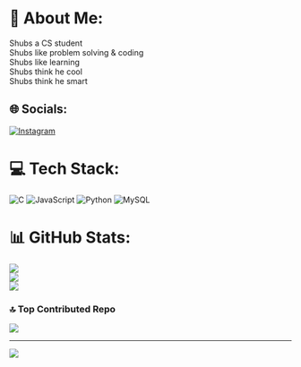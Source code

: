 # 💫 About Me:
Shubs a CS student<br>Shubs like problem solving & coding<br>Shubs like learning<br>Shubs think he cool<br>Shubs think he smart


## 🌐 Socials:
[![Instagram](https://img.shields.io/badge/Instagram-%23E4405F.svg?logo=Instagram&logoColor=white)](https://instagram.com/dw1subrat) 

# 💻 Tech Stack:
![C](https://img.shields.io/badge/c-%2300599C.svg?style=for-the-badge&logo=c&logoColor=white) ![JavaScript](https://img.shields.io/badge/javascript-%23323330.svg?style=for-the-badge&logo=javascript&logoColor=%23F7DF1E) ![Python](https://img.shields.io/badge/python-3670A0?style=for-the-badge&logo=python&logoColor=ffdd54) ![MySQL](https://img.shields.io/badge/mysql-4479A1.svg?style=for-the-badge&logo=mysql&logoColor=white)
# 📊 GitHub Stats:
![](https://github-readme-stats.vercel.app/api?username=subrat-dwi&theme=dark&hide_border=false&include_all_commits=false&count_private=false)<br/>
![](https://github-readme-streak-stats.herokuapp.com/?user=subrat-dwi&theme=dark&hide_border=false)<br/>
![](https://github-readme-stats.vercel.app/api/top-langs/?username=subrat-dwi&theme=dark&hide_border=false&include_all_commits=false&count_private=false&layout=compact)

### 🔝 Top Contributed Repo
![](https://github-contributor-stats.vercel.app/api?username=subrat-dwi&limit=5&theme=dark&combine_all_yearly_contributions=true)

---
[![](https://visitcount.itsvg.in/api?id=subrat-dwi&icon=0&color=0)](https://visitcount.itsvg.in)

<!-- Proudly created with GPRM ( https://gprm.itsvg.in ) -->

